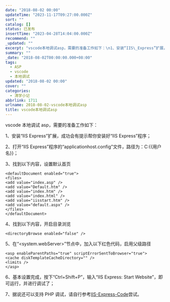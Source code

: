 ```yaml
---
date: "2018-08-02 00:00"
updateTime: "2023-11-17T09:27:00.000Z"
sort: ""
catalog: []
status: 已发布
insertTime: "2023-04-28T14:04:00.000Z"
recommend: ""
_updated: ""
excerpt: "vscode本地调试asp，需要的准备工作如下：\n1、安装“IIS\_Express”扩展，成功会有提示帮你安装好“IIS\_Express”程序；\n2、打开“IIS\_Express”程序的“applicationhost.config”文件，路径为：C:{{用户名}}；\n3、找到以下内容，设置默认首页"
summary: ""
_date: "2018-08-02T00:00:00.000+08:00"
tags:
  - ASP
  - vscode
  - 本地调试
updated: "2018-08-02 00:00"
cover: ""
categories:
  - 清学小记
abbrlink: 1711
urlname: 2018-08-02-vscode本地调试asp
title: vscode本地调试asp
---
```


vscode 本地调试 asp，需要的准备工作如下：

1、安装“IIS Express”扩展，成功会有提示帮你安装好“IIS Express”程序；

2、打开“IIS Express”程序的“applicationhost.config”文件，路径为：C:{{用户名}}；

3、找到以下内容，设置默认首页

```text
<defaultDocument enabled="true">
<files>
<add value="index.asp" />
<add value="Default.htm" />
<add value="index.htm" />
<add value="index.html" />
<add value="iisstart.htm" />
<add value="default.aspx" />
</files>
</defaultDocument>
```

4、找到以下内容，开启目录浏览

```text
<directoryBrowse enabled="false" />
```

5、在“<system.webServer>”节点中，加入以下红色代码，启用父级路径

```text
<asp enableParentPaths="true" scriptErrorSentToBrowser="true">
<cache diskTemplateCacheDirectory="" />
<limits />
</asp>
```

6、基本设置完成，按下“Ctrl+Shift+P”，输入“IIS Express: Start Website”，即可运行，并进行调试了；

7、据说还可以支持 PHP 调试，请自行参考[IIS-Express-Code](https://github.com/warrenbuckley/IIS-Express-Code)尝试。
